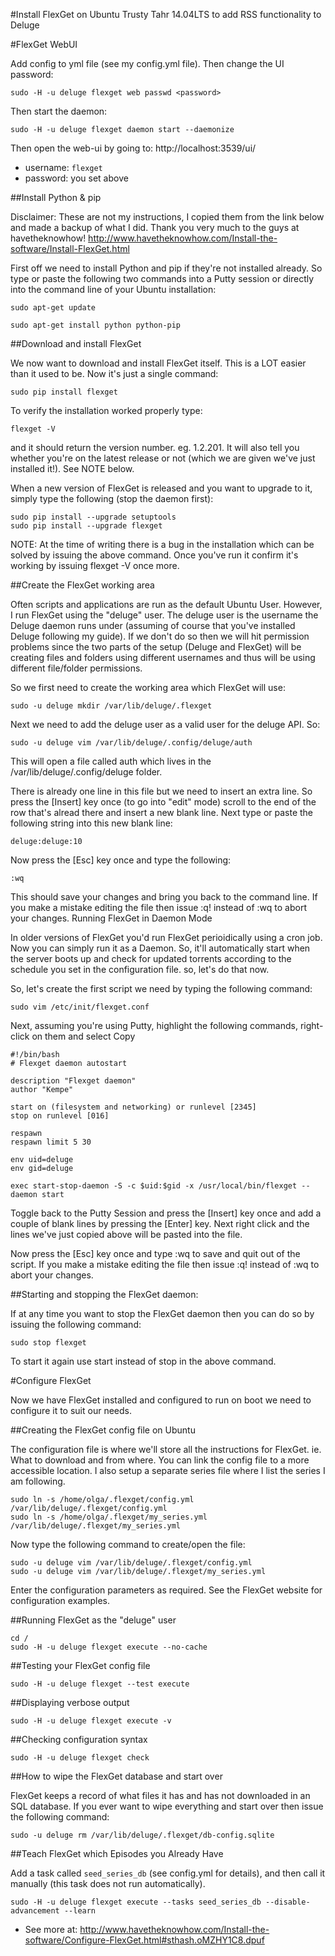 #Install FlexGet on Ubuntu Trusty Tahr 14.04LTS to add RSS functionality to Deluge

#FlexGet WebUI

Add config to yml file (see my config.yml file). Then change the UI password:
```
sudo -H -u deluge flexget web passwd <password>
```

Then start the daemon:
```
sudo -H -u deluge flexget daemon start --daemonize
```

Then open the web-ui by going to: http://localhost:3539/ui/

- username: `flexget`
- password: <password> you set above

##Install Python & pip

Disclaimer: 
These are not my instructions, I copied them from the link below and made a backup of what I did. Thank you very much to the guys at havetheknowhow! http://www.havetheknowhow.com/Install-the-software/Install-FlexGet.html

First off we need to install Python and pip if they're not installed already. So type or paste the following two commands into a Putty session or directly into the command line of your Ubuntu installation:

```
sudo apt-get update

sudo apt-get install python python-pip
```

##Download and install FlexGet

We now want to download and install FlexGet itself. This is a LOT easier than it used to be. Now it's just a single command:

```
sudo pip install flexget
```

To verify the installation worked properly type:

```
flexget -V
```

and it should return the version number. eg. 1.2.201. It will also tell you whether you're on the latest release or not (which we are given we've just installed it!). See NOTE below.

When a new version of FlexGet is released and you want to upgrade to it, simply type the following (stop the daemon first):

```
sudo pip install --upgrade setuptools
sudo pip install --upgrade flexget
```

NOTE: At the time of writing there is a bug in the installation which can be solved by issuing the above command. Once you've run it confirm it's working by issuing flexget -V once more.

##Create the FlexGet working area

Often scripts and applications are run as the default Ubuntu User. However, I run FlexGet using the "deluge" user. The deluge user is the username the Deluge daemon runs under (assuming of course that you've installed Deluge following my guide). If we don't do so then we will hit permission problems since the two parts of the setup (Deluge and FlexGet) will be creating files and folders using different usernames and thus will be using different file/folder permissions.

So we first need to create the working area which FlexGet will use:

```
sudo -u deluge mkdir /var/lib/deluge/.flexget
```

Next we need to add the deluge user as a valid user for the deluge API. So:

```
sudo -u deluge vim /var/lib/deluge/.config/deluge/auth
```

This will open a file called auth which lives in the /var/lib/deluge/.config/deluge folder.

There is already one line in this file but we need to insert an extra line. So press the [Insert] key once (to go into "edit" mode) scroll to the end of the row that's alread there and insert a new blank line. Next type or paste the following string into this new blank line:

```
deluge:deluge:10
```

Now press the [Esc] key once and type the following:

```
:wq
```

This should save your changes and bring you back to the command line. If you make a mistake editing the file then issue :q! instead of :wq to abort your changes.
Running FlexGet in Daemon Mode

In older versions of FlexGet you'd run FlexGet perioidically using a cron job. Now you can simply run it as a Daemon. So, it'll automatically start when the server boots up and check for updated torrents according to the schedule you set in the configuration file. so, let's do that now.

So, let's create the first script we need by typing the following command:

```
sudo vim /etc/init/flexget.conf
```

Next, assuming you're using Putty, highlight the following commands, right-click on them and select Copy

```
#!/bin/bash
# Flexget daemon autostart                                                                                                                                                     

description "Flexget daemon"
author "Kempe"

start on (filesystem and networking) or runlevel [2345]
stop on runlevel [016]

respawn
respawn limit 5 30

env uid=deluge
env gid=deluge

exec start-stop-daemon -S -c $uid:$gid -x /usr/local/bin/flexget -- daemon start
```

Toggle back to the Putty Session and press the [Insert] key once and add a couple of blank lines by pressing the [Enter] key. Next right click and the lines we've just copied above will be pasted into the file.

Now press the [Esc] key once and type :wq to save and quit out of the script. If you make a mistake editing the file then issue :q! instead of :wq to abort your changes.

##Starting and stopping the FlexGet daemon:

If at any time you want to stop the FlexGet daemon then you can do so by issuing the following command:

```
sudo stop flexget
```

To start it again use start instead of stop in the above command.

#Configure FlexGet

Now we have FlexGet installed and configured to run on boot we need to configure it to suit our needs.

##Creating the FlexGet config file on Ubuntu

The configuration file is where we'll store all the instructions for FlexGet. ie. What to download and from where. You can link the config file to a more accessible location. I also setup a separate series file where I list the series I am following.

```
sudo ln -s /home/olga/.flexget/config.yml /var/lib/deluge/.flexget/config.yml
sudo ln -s /home/olga/.flexget/my_series.yml /var/lib/deluge/.flexget/my_series.yml
```

Now type the following command to create/open the file:

```
sudo -u deluge vim /var/lib/deluge/.flexget/config.yml
sudo -u deluge vim /var/lib/deluge/.flexget/my_series.yml
```

Enter the configuration parameters as required. See the FlexGet website for configuration examples.

##Running FlexGet as the "deluge" user

```
cd /
sudo -H -u deluge flexget execute --no-cache
```

##Testing your FlexGet config file

```
sudo -H -u deluge flexget --test execute
```

##Displaying verbose output

```
sudo -H -u deluge flexget execute -v
```

##Checking configuration syntax

```
sudo -H -u deluge flexget check
```

##How to wipe the FlexGet database and start over

FlexGet keeps a record of what files it has and has not downloaded in an SQL database. If you ever want to wipe everything and start over then issue the following command:

```
sudo -u deluge rm /var/lib/deluge/.flexget/db-config.sqlite
```

##Teach FlexGet which Episodes you Already Have

Add a task called `seed_series_db` (see config.yml for details), and then call it manually (this task does not run automatically).
```
sudo -H -u deluge flexget execute --tasks seed_series_db --disable-advancement --learn
```

- See more at: http://www.havetheknowhow.com/Install-the-software/Configure-FlexGet.html#sthash.oMZHY1C8.dpuf
